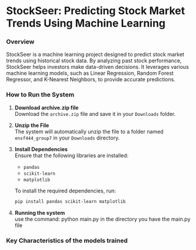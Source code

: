 # StockSeer: Predicting Stock Market Trends Using Machine Learning

### Overview
StockSeer is a machine learning project designed to predict stock market trends using historical stock data. By analyzing past stock performance, StockSeer helps investors make data-driven decisions. It leverages various machine learning models, such as Linear Regression, Random Forest Regressor, and K-Nearest Neighbors, to provide accurate predictions.

### How to Run the System

1. **Download archive.zip file**  
   Download the `archive.zip` file and save it in your `Downloads` folder.

2. **Unzip the File**  
   The system will automatically unzip the file to a folder named `ensf444_group7` in your `Downloads` directory.

3. **Install Dependencies**  
   Ensure that the following libraries are installed:
   - `pandas`
   - `scikit-learn`
   - `matplotlib`

   To install the required dependencies, run:
   ```bash
   pip install pandas scikit-learn matplotlib

4. **Running the system**  
   use the command: python main.py in the directory you have the main.py file

### Key Characteristics of the models trained
